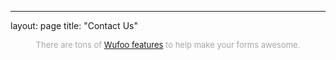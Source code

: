 ---
layout: page
title: "Contact Us"

</div>
<div id="wuf-adv" style="font-family:inherit;font-size: small;color:#a7a7a7;text-align:center;display:block;">There are tons of <a href="http://www.wufoo.com/features/">Wufoo features</a> to help make your forms awesome.</div>
<script type="text/javascript">var z18tml1d08s53ax;(function(d, t) {
var s = d.createElement(t), options = {
'userName':'carahalford',
'formHash':'z18tml1d08s53ax',
'autoResize':true,
'height':'580',
'async':true,
'host':'wufoo.com',
'header':'show',
'ssl':true};
s.src = ('https:' == d.location.protocol ? 'https://' : 'http://') + 'www.wufoo.com/scripts/embed/form.js';
s.onload = s.onreadystatechange = function() {
var rs = this.readyState; if (rs) if (rs != 'complete') if (rs != 'loaded') return;
try { z18tml1d08s53ax = new WufooForm();z18tml1d08s53ax.initialize(options);z18tml1d08s53ax.display(); } catch (e) {}};
var scr = d.getElementsByTagName(t)[0], par = scr.parentNode; par.insertBefore(s, scr);
})(document, 'script');</script>
